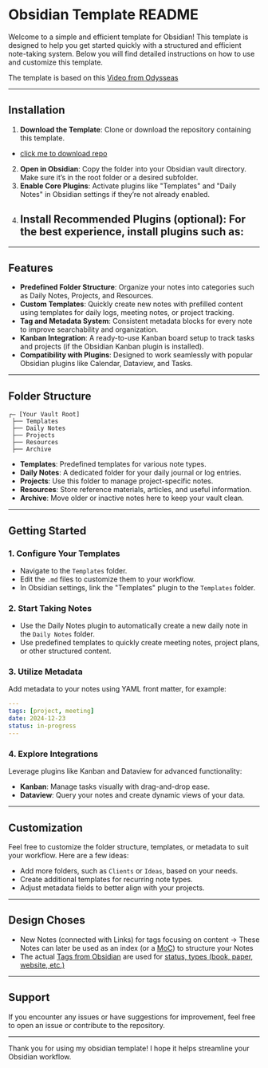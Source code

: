 # Obsidian Template README

Welcome to a simple and efficient template for Obsidian! This template is designed to help you get started quickly with a structured and efficient note-taking system. Below you will find detailed instructions on how to use and customize this template.

The template is based on this [Video from Odysseas](https://www.youtube.com/watch?v=hSTy_BInQs8&list=PLCPVAsJ6prFeROROzCeEIVfWGMRq1ImT5)

---

## Installation

1. **Download the Template**: Clone or download the repository containing this template.
- [click me to download repo](https://github.com/benjaminkost/obsidian_template_en/archive/refs/heads/master.zip)
2. **Open in Obsidian**: Copy the folder into your Obsidian vault directory. Make sure it’s in the root folder or a desired subfolder.
3. **Enable Core Plugins**: Activate plugins like "Templates" and "Daily Notes" in Obsidian settings if they’re not already enabled.
4. **Install Recommended Plugins** (optional): For the best experience, install plugins such as:
   - 

---

## Features

- **Predefined Folder Structure**: Organize your notes into categories such as Daily Notes, Projects, and Resources.
- **Custom Templates**: Quickly create new notes with prefilled content using templates for daily logs, meeting notes, or project tracking.
- **Tag and Metadata System**: Consistent metadata blocks for every note to improve searchability and organization.
- **Kanban Integration**: A ready-to-use Kanban board setup to track tasks and projects (if the Obsidian Kanban plugin is installed).
- **Compatibility with Plugins**: Designed to work seamlessly with popular Obsidian plugins like Calendar, Dataview, and Tasks.

---

## Folder Structure

```plaintext
┌— [Your Vault Root]
 ├── Templates
 ├── Daily Notes
 ├── Projects
 ├── Resources
 ├── Archive
```

- **Templates**: Predefined templates for various note types.
- **Daily Notes**: A dedicated folder for your daily journal or log entries.
- **Projects**: Use this folder to manage project-specific notes.
- **Resources**: Store reference materials, articles, and useful information.
- **Archive**: Move older or inactive notes here to keep your vault clean.

---

## Getting Started

### 1. Configure Your Templates

- Navigate to the `Templates` folder.
- Edit the `.md` files to customize them to your workflow.
- In Obsidian settings, link the "Templates" plugin to the `Templates` folder.

### 2. Start Taking Notes

- Use the Daily Notes plugin to automatically create a new daily note in the `Daily Notes` folder.
- Use predefined templates to quickly create meeting notes, project plans, or other structured content.

### 3. Utilize Metadata

Add metadata to your notes using YAML front matter, for example:

```yaml
---
tags: [project, meeting]
date: 2024-12-23
status: in-progress
---
```

### 4. Explore Integrations

Leverage plugins like Kanban and Dataview for advanced functionality:

- **Kanban**: Manage tasks visually with drag-and-drop ease.
- **Dataview**: Query your notes and create dynamic views of your data.

---

## Customization

Feel free to customize the folder structure, templates, or metadata to suit your workflow. Here are a few ideas:

- Add more folders, such as `Clients` or `Ideas`, based on your needs.
- Create additional templates for recurring note types.
- Adjust metadata fields to better align with your projects.

---
## Design Choses
- New Notes (connected with Links) for tags focusing on content
   -> These Notes can later be used as an index (or a [MoC](https://forum.obsidian.md/t/what-is-a-moc/58423/11)) to structure your Notes  
- The actual [Tags from Obsidian](https://help.obsidian.md/Editing+and+formatting/Tags) are used for [status, types (book, paper, website, etc.)](https://forum.obsidian.md/t/a-guide-on-links-vs-tags-in-obsidian/28231/4?u=benboomer)

---

## Support

If you encounter any issues or have suggestions for improvement, feel free to open an issue or contribute to the repository.

---

Thank you for using my obsidian template! I hope it helps streamline your Obsidian workflow.
